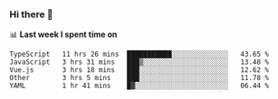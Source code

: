 ### Hi there 👋

<!--
**DBvc/DBvc** is a ✨ _special_ ✨ repository because its `README.md` (this file) appears on your GitHub profile.

Here are some ideas to get you started:

- 🔭 I’m currently working on ...
- 🌱 I’m currently learning ...
- 👯 I’m looking to collaborate on ...
- 🤔 I’m looking for help with ...
- 💬 Ask me about ...
- 📫 How to reach me: ...
- 😄 Pronouns: ...
- ⚡ Fun fact: ...
-->

📊 **Last week I spent time on**
<!--START_SECTION:waka-->
```text
TypeScript   11 hrs 26 mins  ███████████░░░░░░░░░░░░░░   43.65 % 
JavaScript   3 hrs 31 mins   ███▒░░░░░░░░░░░░░░░░░░░░░   13.48 % 
Vue.js       3 hrs 18 mins   ███░░░░░░░░░░░░░░░░░░░░░░   12.62 % 
Other        3 hrs 5 mins    ███░░░░░░░░░░░░░░░░░░░░░░   11.78 % 
YAML         1 hr 41 mins    █▓░░░░░░░░░░░░░░░░░░░░░░░   06.44 % 
```
<!--END_SECTION:waka-->
